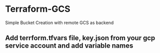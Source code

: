 # Terraform-GCS

Simple Bucket Creation with remote GCS as backend 

## Add terrform.tfvars file, key.json from your gcp service account and add variable names
